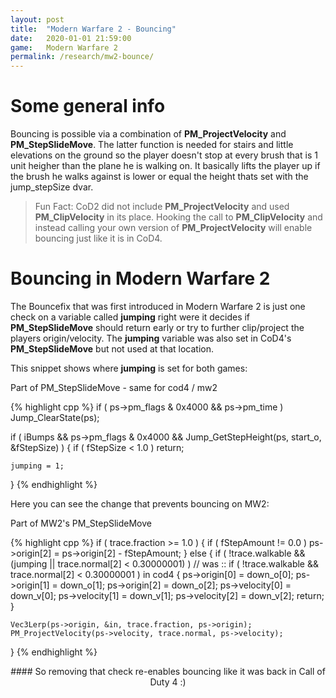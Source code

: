 ```yaml
---
layout: post
title:  "Modern Warfare 2 - Bouncing"
date:   2020-01-01 21:59:00
game:   Modern Warfare 2
permalink: /research/mw2-bounce/
---
```

# Some general info
Bouncing is possible via a combination of __PM_ProjectVelocity__ and __PM_StepSlideMove__. The latter function is needed for stairs and little elevations on the ground so the player doesn't
stop at every brush that is 1 unit heigher than the plane he is walking on. It basically lifts the player up if the brush he walks against is lower or equal the height thats set with the jump_stepSize dvar. 

>Fun Fact: CoD2 did not include __PM_ProjectVelocity__ and used __PM_ClipVelocity__ in its place. Hooking the call to __PM_ClipVelocity__ and instead calling your own version of __PM_ProjectVelocity__ will enable bouncing just like it is in CoD4.

<div class="padding-1l"></div>
<div align="center"><div class="seperator-75p"></div></div>
<div class="padding-1l"></div>

# Bouncing in Modern Warfare 2
The Bouncefix that was first introduced in Modern Warfare 2 is just one check on a variable called __jumping__ right were it decides if __PM_StepSlideMove__ should return early or try to further clip/project the players origin/velocity. The __jumping__ variable was also set in CoD4's __PM_StepSlideMove__ but not used at that location.  

This snippet shows where __jumping__ is set for both games:

<div class="padding-1l"></div>

<div class="highlight-header"><p>​Part of PM_StepSlideMove - same for cod4 / mw2</p></div>
{% highlight cpp %}
if ( ps->pm_flags & 0x4000 && ps->pm_time )
    Jump_ClearState(ps);
    
if ( iBumps && ps->pm_flags & 0x4000 && Jump_GetStepHeight(ps, start_o, &fStepSize) )
{
    if ( fStepSize < 1.0 )
        return;

    jumping = 1;
}
{% endhighlight %}

Here you can see the change that prevents bouncing on MW2:
<div class="highlight-header"><p>Part of MW2's PM_StepSlideMove</p></div>
{% highlight cpp %}
if ( trace.fraction >= 1.0 )
{
    if ( fStepAmount != 0.0 )
        ps->origin[2] = ps->origin[2] - fStepAmount;
}
else
{
    if ( !trace.walkable && (jumping || trace.normal[2] < 0.30000001) ) // was :: if ( !trace.walkable && trace.normal[2] < 0.30000001 ) in cod4
    {
        ps->origin[0] = down_o[0];
        ps->origin[1] = down_o[1];
        ps->origin[2] = down_o[2];
        ps->velocity[0] = down_v[0];
        ps->velocity[1] = down_v[1];
        ps->velocity[2] = down_v[2];
        return;
    }

    Vec3Lerp(ps->origin, &in, trace.fraction, ps->origin);
    PM_ProjectVelocity(ps->velocity, trace.normal, ps->velocity);
}
{% endhighlight %}

<div class="padding-2l"></div>

<div align="center" markdown="1">
#### So removing that check re-enables bouncing like it was back in Call of Duty 4 :)
</div>

